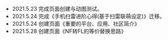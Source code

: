 - 2021.5.23 完成页面创建与动图测试。
- 2021.5.24 完成《手机扫雷进阶心得(基于扫雷联萌设定)》迁移。
- 2021.5.24 创建页面《重要的平台、应用、社区简介》
- 2021.5.28 创建页面《NF转FL的等价替换思路》